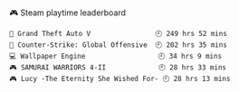   <!-- waka-box start -->
 <!-- waka-box end -->

 <!-- steam-box start -->
🎮 Steam playtime leaderboard
```text
🚓 Grand Theft Auto V                🕘 249 hrs 52 mins
🔫 Counter-Strike: Global Offensive  🕘 202 hrs 35 mins
💻 Wallpaper Engine                  🕘 34 hrs 9 mins
🎮 SAMURAI WARRIORS 4-II             🕘 28 hrs 33 mins
🎮 Lucy -The Eternity She Wished For- 🕘 28 hrs 13 mins
```
<!-- Powered by https://github.com/YouEclipse/steam-box . -->
<!-- steam-box end -->